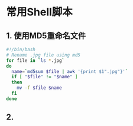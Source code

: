 # 常用Shell脚本

## 1. 使用MD5重命名文件

```sh
#!/bin/bash
# Rename .jpg file using md5
for file in `ls *.jpg`
do
  name=`md5sum $file | awk '{print $1".jpg"}'`
  if [ "$file" != "$name" ]
  then
    mv -f $file $name
  fi
done
```

## 2. 